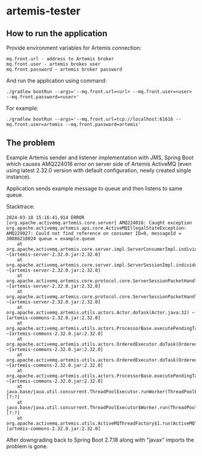 # artemis-tester

## How to run the application

Provide environment variables for Artemis connection:
```
mq.front.url - address to Artemis broker
mq.front.user - artemis brokes user
mq.front.password - artemis broker password
```

And run the application using command:
```
./gradlew bootRun --args='--mq.front.url=<url> --mq.front.user=<user> --mq.front.password=<user>'
```

For example:
```
./gradlew bootRun --args='--mq.front.url=tcp://localhost:61616 --mq.front.user=artemis --mq.front.password=artemis'
```

## The problem 
Example Artemis sender and listener implementation with JMS, Spring Boot which causes AMQ224016 error on server side of Artemis ActiveMQ (even using latest 2.32.0 version with default configuration, newly created single instance).

Application sends example message to queue and then listens to same queue.

Stacktrace:
```
2024-03-18 15:16:41,914 ERROR [org.apache.activemq.artemis.core.server] AMQ224016: Caught exception
org.apache.activemq.artemis.api.core.ActiveMQIllegalStateException: AMQ229027: Could not find reference on consumer ID=0, messageId = 30086218024 queue = example.queue
	at org.apache.activemq.artemis.core.server.impl.ServerConsumerImpl.individualAcknowledge(ServerConsumerImpl.java:1013) ~[artemis-server-2.32.0.jar:2.32.0]
	at org.apache.activemq.artemis.core.server.impl.ServerSessionImpl.individualAcknowledge(ServerSessionImpl.java:1314) ~[artemis-server-2.32.0.jar:2.32.0]
	at org.apache.activemq.artemis.core.protocol.core.ServerSessionPacketHandler.slowPacketHandler(ServerSessionPacketHandler.java:618) ~[artemis-server-2.32.0.jar:2.32.0]
	at org.apache.activemq.artemis.core.protocol.core.ServerSessionPacketHandler.onMessagePacket(ServerSessionPacketHandler.java:319) ~[artemis-server-2.32.0.jar:2.32.0]
	at org.apache.activemq.artemis.utils.actors.Actor.doTask(Actor.java:32) ~[artemis-commons-2.32.0.jar:2.32.0]
	at org.apache.activemq.artemis.utils.actors.ProcessorBase.executePendingTasks(ProcessorBase.java:68) ~[artemis-commons-2.32.0.jar:2.32.0]
	at org.apache.activemq.artemis.utils.actors.OrderedExecutor.doTask(OrderedExecutor.java:57) ~[artemis-commons-2.32.0.jar:2.32.0]
	at org.apache.activemq.artemis.utils.actors.OrderedExecutor.doTask(OrderedExecutor.java:32) ~[artemis-commons-2.32.0.jar:2.32.0]
	at org.apache.activemq.artemis.utils.actors.ProcessorBase.executePendingTasks(ProcessorBase.java:68) ~[artemis-commons-2.32.0.jar:2.32.0]
	at java.base/java.util.concurrent.ThreadPoolExecutor.runWorker(ThreadPoolExecutor.java:1128) [?:?]
	at java.base/java.util.concurrent.ThreadPoolExecutor$Worker.run(ThreadPoolExecutor.java:628) [?:?]
	at org.apache.activemq.artemis.utils.ActiveMQThreadFactory$1.run(ActiveMQThreadFactory.java:118) [artemis-commons-2.32.0.jar:2.32.0]
```

After downgrading back to Spring Boot 2.7.18 along with "javax" imports the problem is gone.
